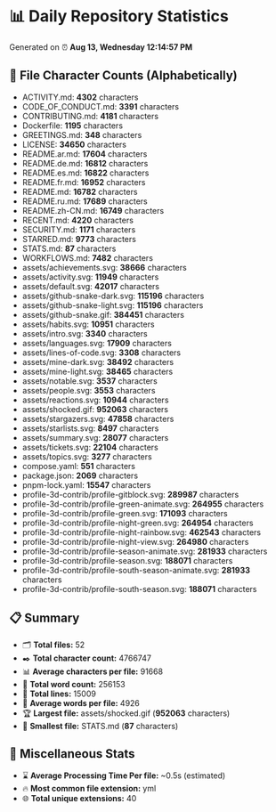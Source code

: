 # 📊 Daily Repository Statistics
Generated on ⏰ **Aug 13, Wednesday 12:14:57 PM**

## 📂 File Character Counts (Alphabetically)
- ACTIVITY.md: **4302** characters
- CODE_OF_CONDUCT.md: **3391** characters
- CONTRIBUTING.md: **4181** characters
- Dockerfile: **1195** characters
- GREETINGS.md: **348** characters
- LICENSE: **34650** characters
- README.ar.md: **17604** characters
- README.de.md: **16812** characters
- README.es.md: **16822** characters
- README.fr.md: **16952** characters
- README.md: **16782** characters
- README.ru.md: **17689** characters
- README.zh-CN.md: **16749** characters
- RECENT.md: **4220** characters
- SECURITY.md: **1171** characters
- STARRED.md: **9773** characters
- STATS.md: **87** characters
- WORKFLOWS.md: **7482** characters
- assets/achievements.svg: **38666** characters
- assets/activity.svg: **11949** characters
- assets/default.svg: **42017** characters
- assets/github-snake-dark.svg: **115196** characters
- assets/github-snake-light.svg: **115196** characters
- assets/github-snake.gif: **384451** characters
- assets/habits.svg: **10951** characters
- assets/intro.svg: **3340** characters
- assets/languages.svg: **17909** characters
- assets/lines-of-code.svg: **3308** characters
- assets/mine-dark.svg: **38492** characters
- assets/mine-light.svg: **38465** characters
- assets/notable.svg: **3537** characters
- assets/people.svg: **3553** characters
- assets/reactions.svg: **10944** characters
- assets/shocked.gif: **952063** characters
- assets/stargazers.svg: **47858** characters
- assets/starlists.svg: **8497** characters
- assets/summary.svg: **28077** characters
- assets/tickets.svg: **22104** characters
- assets/topics.svg: **3277** characters
- compose.yaml: **551** characters
- package.json: **2069** characters
- pnpm-lock.yaml: **15547** characters
- profile-3d-contrib/profile-gitblock.svg: **289987** characters
- profile-3d-contrib/profile-green-animate.svg: **264955** characters
- profile-3d-contrib/profile-green.svg: **171093** characters
- profile-3d-contrib/profile-night-green.svg: **264954** characters
- profile-3d-contrib/profile-night-rainbow.svg: **462543** characters
- profile-3d-contrib/profile-night-view.svg: **264980** characters
- profile-3d-contrib/profile-season-animate.svg: **281933** characters
- profile-3d-contrib/profile-season.svg: **188071** characters
- profile-3d-contrib/profile-south-season-animate.svg: **281933** characters
- profile-3d-contrib/profile-south-season.svg: **188071** characters

## 📋 Summary
- 🗂️ **Total files:** 52
- ✒️ **Total character count:** 4766747
- 📊 **Average characters per file:** 91668
- 📝 **Total word count:** 256153
- 🧾 **Total lines:** 15009
- 📐 **Average words per file:** 4926
- 🏆 **Largest file:** assets/shocked.gif (**952063** characters)
- 🥉 **Smallest file:** STATS.md (**87** characters)

## 🌟 Miscellaneous Stats
- ⌛ **Average Processing Time Per file:** ~0.5s (estimated)
- 🔥 **Most common file extension:** yml
- 🌐 **Total unique extensions:** 40

